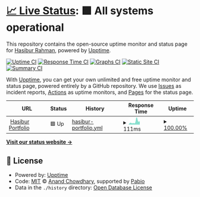 # [📈 Live Status](https://hasiburdev.github.io/upptime-checker): <!--live status--> **🟩 All systems operational**

This repository contains the open-source uptime monitor and status page for [Hasibur Rahman](https://hasiburdev.github.io/upptime-checker), powered by [Upptime](https://github.com/upptime/upptime).

[![Uptime CI](https://github.com/hasiburdev/upptime-checker/workflows/Uptime%20CI/badge.svg)](https://github.com/hasiburdev/upptime-checker/actions?query=workflow%3A%22Uptime+CI%22)
[![Response Time CI](https://github.com/hasiburdev/upptime-checker/workflows/Response%20Time%20CI/badge.svg)](https://github.com/hasiburdev/upptime-checker/actions?query=workflow%3A%22Response+Time+CI%22)
[![Graphs CI](https://github.com/hasiburdev/upptime-checker/workflows/Graphs%20CI/badge.svg)](https://github.com/hasiburdev/upptime-checker/actions?query=workflow%3A%22Graphs+CI%22)
[![Static Site CI](https://github.com/hasiburdev/upptime-checker/workflows/Static%20Site%20CI/badge.svg)](https://github.com/hasiburdev/upptime-checker/actions?query=workflow%3A%22Static+Site+CI%22)
[![Summary CI](https://github.com/hasiburdev/upptime-checker/workflows/Summary%20CI/badge.svg)](https://github.com/hasiburdev/upptime-checker/actions?query=workflow%3A%22Summary+CI%22)

With [Upptime](https://upptime.js.org), you can get your own unlimited and free uptime monitor and status page, powered entirely by a GitHub repository. We use [Issues](https://github.com/hasiburdev/upptime-checker/issues) as incident reports, [Actions](https://github.com/hasiburdev/upptime-checker/actions) as uptime monitors, and [Pages](https://hasiburdev.github.io/upptime-checker) for the status page.

<!--start: status pages-->
<!-- This summary is generated by Upptime (https://github.com/upptime/upptime) -->
<!-- Do not edit this manually, your changes will be overwritten -->
<!-- prettier-ignore -->
| URL | Status | History | Response Time | Uptime |
| --- | ------ | ------- | ------------- | ------ |
| <img alt="" src="https://icons.duckduckgo.com/ip3/hasiburdev.vercel.app.ico" height="13"> [Hasibur Portfolio](https://hasiburdev.vercel.app) | 🟩 Up | [hasibur-portfolio.yml](https://github.com/hasiburdev/upptime-checker/commits/HEAD/history/hasibur-portfolio.yml) | <details><summary><img alt="Response time graph" src="./graphs/hasibur-portfolio/response-time-week.png" height="20"> 111ms</summary><br><a href="https://hasiburdev.github.io/upptime-checker/history/hasibur-portfolio"><img alt="Response time 114" src="https://img.shields.io/endpoint?url=https%3A%2F%2Fraw.githubusercontent.com%2Fhasiburdev%2Fupptime-checker%2FHEAD%2Fapi%2Fhasibur-portfolio%2Fresponse-time.json"></a><br><a href="https://hasiburdev.github.io/upptime-checker/history/hasibur-portfolio"><img alt="24-hour response time 71" src="https://img.shields.io/endpoint?url=https%3A%2F%2Fraw.githubusercontent.com%2Fhasiburdev%2Fupptime-checker%2FHEAD%2Fapi%2Fhasibur-portfolio%2Fresponse-time-day.json"></a><br><a href="https://hasiburdev.github.io/upptime-checker/history/hasibur-portfolio"><img alt="7-day response time 111" src="https://img.shields.io/endpoint?url=https%3A%2F%2Fraw.githubusercontent.com%2Fhasiburdev%2Fupptime-checker%2FHEAD%2Fapi%2Fhasibur-portfolio%2Fresponse-time-week.json"></a><br><a href="https://hasiburdev.github.io/upptime-checker/history/hasibur-portfolio"><img alt="30-day response time 114" src="https://img.shields.io/endpoint?url=https%3A%2F%2Fraw.githubusercontent.com%2Fhasiburdev%2Fupptime-checker%2FHEAD%2Fapi%2Fhasibur-portfolio%2Fresponse-time-month.json"></a><br><a href="https://hasiburdev.github.io/upptime-checker/history/hasibur-portfolio"><img alt="1-year response time 114" src="https://img.shields.io/endpoint?url=https%3A%2F%2Fraw.githubusercontent.com%2Fhasiburdev%2Fupptime-checker%2FHEAD%2Fapi%2Fhasibur-portfolio%2Fresponse-time-year.json"></a></details> | <details><summary><a href="https://hasiburdev.github.io/upptime-checker/history/hasibur-portfolio">100.00%</a></summary><a href="https://hasiburdev.github.io/upptime-checker/history/hasibur-portfolio"><img alt="All-time uptime 100.00%" src="https://img.shields.io/endpoint?url=https%3A%2F%2Fraw.githubusercontent.com%2Fhasiburdev%2Fupptime-checker%2FHEAD%2Fapi%2Fhasibur-portfolio%2Fuptime.json"></a><br><a href="https://hasiburdev.github.io/upptime-checker/history/hasibur-portfolio"><img alt="24-hour uptime 100.00%" src="https://img.shields.io/endpoint?url=https%3A%2F%2Fraw.githubusercontent.com%2Fhasiburdev%2Fupptime-checker%2FHEAD%2Fapi%2Fhasibur-portfolio%2Fuptime-day.json"></a><br><a href="https://hasiburdev.github.io/upptime-checker/history/hasibur-portfolio"><img alt="7-day uptime 100.00%" src="https://img.shields.io/endpoint?url=https%3A%2F%2Fraw.githubusercontent.com%2Fhasiburdev%2Fupptime-checker%2FHEAD%2Fapi%2Fhasibur-portfolio%2Fuptime-week.json"></a><br><a href="https://hasiburdev.github.io/upptime-checker/history/hasibur-portfolio"><img alt="30-day uptime 100.00%" src="https://img.shields.io/endpoint?url=https%3A%2F%2Fraw.githubusercontent.com%2Fhasiburdev%2Fupptime-checker%2FHEAD%2Fapi%2Fhasibur-portfolio%2Fuptime-month.json"></a><br><a href="https://hasiburdev.github.io/upptime-checker/history/hasibur-portfolio"><img alt="1-year uptime 100.00%" src="https://img.shields.io/endpoint?url=https%3A%2F%2Fraw.githubusercontent.com%2Fhasiburdev%2Fupptime-checker%2FHEAD%2Fapi%2Fhasibur-portfolio%2Fuptime-year.json"></a></details>

<!--end: status pages-->

[**Visit our status website →**](https://hasiburdev.github.io/upptime-checker)

## 📄 License

- Powered by: [Upptime](https://github.com/upptime/upptime)
- Code: [MIT](./LICENSE) © [Anand Chowdhary](https://anandchowdhary.com), supported by [Pabio](https://pabio.com)
- Data in the `./history` directory: [Open Database License](https://opendatacommons.org/licenses/odbl/1-0/)

